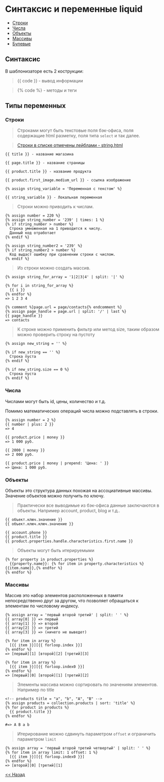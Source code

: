 # Синтаксис и переменные liquid

* [Строки](https://github.com/liquid-hub/insales-liquid-examples/blob/master/stage0.md#%D0%A1%D1%82%D1%80%D0%BE%D0%BA%D0%B8)
* [Числа](https://github.com/liquid-hub/insales-liquid-examples/blob/master/stage0.md#Числа)
* [Объекты](https://github.com/liquid-hub/insales-liquid-examples/blob/master/stage0.md#Объекты)
* [Массивы](https://github.com/liquid-hub/insales-liquid-examples/blob/master/stage0.md#Массивы)
* [Булевые](https://github.com/liquid-hub/insales-liquid-examples/blob/master/stage0.md#Булевые)

## Синтаксис

В шаблонизаторе есть 2 кострукции:

> {{ code }} - вывод информации

> {% code %} - методы и теги


## Типы переменных

### Строки

> Строками могут быть текстовые поля бэк-офиса, поля содержащие html разметку, поля типа `select` и так далее.

> [Строки в списке отмечены лейблами - string,html](http://liquidhub.ru/collection/shpargalka-liquid)

```twig
{{ title }} - название магазина

{{ page.title }} - название страницы

{{ product.title }} - название продукта

{{ product.first_image.medium_url }} - ссылка изображение

{% assign string_variable = 'Переменная с текстом' %}

{{ string_variable }} - Локальная переменная

```

> Строки можно приводить к числам.

```twig
{% assign number = 220 %}
{% assign string_number = '239' | times: 1 %}
{% if string_number > number %}
  Строка умноженная на 1 приводится к числу.
  Данный код отработает
{% endif %}

{% assign string_number2 = '239' %}
{% if string_number2 > number %}
  Код выдаст ошибку при сравнении строки с числом.
{% endif %}
```

> Из строки можно создать массив.

```twig
{% assign string_for_array = '1|2|3|4' | split: '|' %}

{% for i in string_for_array %}
  {{ i }}
{% endfor %}
=> 1 2 3 4

{% comment %}page.url = page/contacts{% endcomment %}
{% assign page_handle = page.url | split: '/' | last %}
{{ page_handle }}
=> contacts
```

> К строке можно применить фильтр или метод size, таким образом можно проверить строку на пустоту

```twig
{% assign new_string = '' %}

{% if new_string == '' %}
  Строка пуста
{% endif %}

{% if new_string.size == 0 %}
  Строка пуста
{% endif %}
```

### Числа

Числами могут быть id, цены, количество и т.д.

Помимо математических операций числа можно подставлять в строки.

```twig
{% assign number = 2 %}
{{ number | plus: 2 }}
=> 4

{{ product.price | money }}
=> 1 000 руб.

{{ 2000 | money }}
=> 2 000 руб.

{{ product.price | money | prepend: 'Цена: ' }}
=> Цена: 1 000 руб.
```

### Объекты

Объекты это структура данных похожая на ассоциативные массивы. Значение объектов можно получить по ключу.

> Практически все выводимые из бэк-офиса данные заключаются в объекты. Например account, product, blog и т.д..

```twig
{{ объект.ключ.значение }}
{{ объект.ключ.ключ.значение }}

{{ account.phone }}
{{ product.title }}
{{ product.properties.handle.characteristics.first.name }}
```

> Объекты могут быть итерируемыми

```twig
{% for property in product.properties %}
  {{property.name}}: {% for item in property.characteristics %}{{item.name}},{% endfor %}
{% endfor %}
```

### Массивы

Массив это набор элементов расположенных в памяти непосредственно друг за другом, что позволяет обращаться к элементам по числовому индексу.

```twig
{% assign array = 'первый второй третий' | split: ' ' %}
{{ array[0] }} => первый
{{ array[1] }} => второй
{{ array[2] }} => третий
{{ array[3] }} => (ничего не выведет)

{% for item in array %}
  [{{ item }}][{{ forloop.index }}]
{% endfor %}
=> [первый][1] [второй][2] [третий][3]

{% for item in array %}
  [{{ item }}][{{ forloop.index0 }}]
{% endfor %}
=> [первый][0] [второй][1] [третий][2]
```
> Элементы массива можно сортировать по значениям элементов. Например по title

```twig
<!-- products title = "a", "b", "A", "B" -->
{% assign products = collection.products | sort: 'title' %}
{% for product in products %}
  {{ product.title }}
{% endfor %}

#=> A B a b
```

> Итерирование можно сдвинуть параметром `offset` и ограничить параметром `limit`

```twig
{% assign array = 'первый второй третий четвертый' | split: ' ' %}
{% for item in array limit: 1 offset: 1 %}
  [{{ item }}][{{ forloop.index0 }}]
{% endfor %}
=> [второй][0] [третий][1]
```

[<< Назад](https://github.com/liquid-hub/insales-liquid-examples/blob/master/readme.md)
